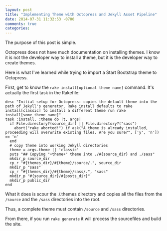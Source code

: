```yaml
---
layout: post
title: "Implementing Theme with Octopress and Jekyll Asset Pipeline"
date: 2014-07-31 11:32:53 -0700
comments: true
categories: 
---
```


The purpose of this post is simple. 

Octopress does not have much documentation on installing themes. I know it is not the developer way to install a theme,
but it is the developer way to create themes. 

Here is what I've learned while trying to import a Start Bootstrap theme to Octopress. 

<!-- more -->

First, get to know the `rake install[optional theme name]` command. It's actually the first task in the Rakefile:


    desc "Initial setup for Octopress: copies the default theme into the path of Jekyll's generator. Rake install defaults to rake install[classic] to install a different theme run rake install[some_theme_name]"
    task :install, :theme do |t, args|
      if File.directory?(source_dir) || File.directory?("sass")
        abort("rake aborted!") if ask("A theme is already installed, proceeding will overwrite existing files. Are you sure?", ['y', 'n']) == 'n'
      end
      # copy theme into working Jekyll directories
      theme = args.theme || 'classic'
      puts "## Copying "+theme+" theme into ./#{source_dir} and ./sass"
      mkdir_p source_dir
      cp_r "#{themes_dir}/#{theme}/source/.", source_dir
      mkdir_p "sass"
      cp_r "#{themes_dir}/#{theme}/sass/.", "sass"
      mkdir_p "#{source_dir}/#{posts_dir}"
      mkdir_p public_dir
    end
 

What it does is scour the ./.themes directory and copies all the files from the `/source` and the `/sass` directories
into the root. 

Thus, a complete theme must contain `/source` and `/sass` directories. 

From there, if you run `rake generate` it will process the sourcefiles and build the site.